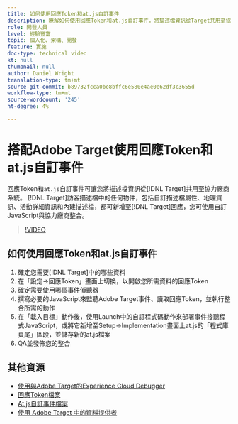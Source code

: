 ```yaml
---
title: 如何使用回應Token和at.js自訂事件
description: 瞭解如何使用回應Token和at.js自訂事件，將描述檔資訊從Target共用至協力廠商系統。
role: 開發人員
level: 經驗豐富
topic: 個人化、架構、開發
feature: 實施
doc-type: technical video
kt: null
thumbnail: null
author: Daniel Wright
translation-type: tm+mt
source-git-commit: b89732fcca0be8bffc6e580e4ae0e62df3c3655d
workflow-type: tm+mt
source-wordcount: '245'
ht-degree: 4%

---
```



# 搭配Adobe Target使用回應Token和at.js自訂事件

回應Token和`at.js`自訂事件可讓您將描述檔資訊從[!DNL Target]共用至協力廠商系統。 [!DNL Target]訪客描述檔中的任何物件，包括自訂描述檔屬性、地理資訊、活動詳細資訊和內建描述檔，都可新增至[!DNL Target]回應，您可使用自訂JavaScript與協力廠商整合。

>[!VIDEO](https://video.tv.adobe.com/v/23253/?quality=12)

## 如何使用回應Token和at.js自訂事件

1. 確定您需要[!DNL Target]中的哪些資料
1. 在「設定->回應Token」畫面上切換，以開啟您所需資料的回應Token
1. 確定需要使用哪個事件偵聽器
1. 撰寫必要的JavaScript來監聽Adobe Target事件、讀取回應Token，並執行整合所需的動作
1. 在「載入目標」動作後，使用Launch中的自訂程式碼動作來部署事件接聽程式JavaScript，或將它新增至Setup->Implementation畫面上at.js的「程式庫頁尾」區段，並儲存新的at.js檔案
1. QA並發佈您的整合

## 其他資源

* [使用與Adobe Target的Experience Cloud Debugger](../troubleshooting/troubleshoot-with-the-experience-cloud-debugger.md)
* [回應Token檔案](https://docs.adobe.com/help/en/target/using/administer/response-tokens.html)
* [At.js自訂事件檔案](https://docs.adobe.com/content/help/en/target/using/implement-target/client-side/functions-overview/atjs-custom-events.html)
* [使用 Adobe Target 中的資料提供者](use-data-providers-to-integrate-third-party-data.md)